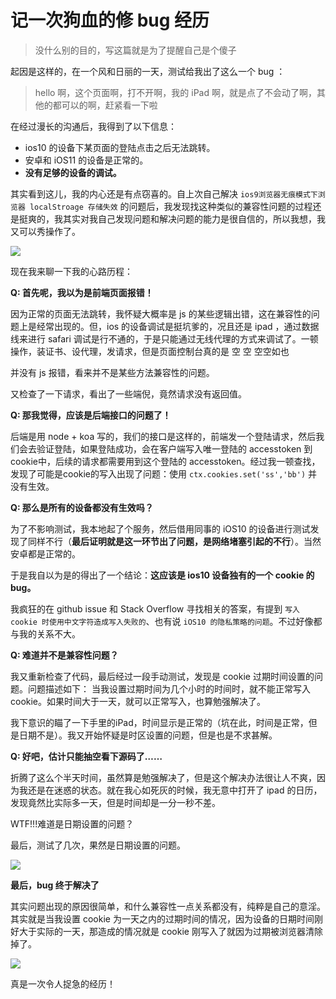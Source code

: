 # 记一次狗血的修 bug 经历

> 没什么别的目的，写这篇就是为了提醒自己是个傻子

起因是这样的，在一个风和日丽的一天，测试给我出了这么一个 bug ：

> hello 啊，这个页面啊，打不开啊，我的 iPad 啊，就是点了不会动了啊，其他的都可以的啊，赶紧看一下啦

在经过漫长的沟通后，我得到了以下信息：

* ios10 的设备下某页面的登陆点击之后无法跳转。
* 安卓和 iOS11 的设备是正常的。
* **没有足够的设备的调试。**

其实看到这儿，我的内心还是有点窃喜的。自上次自己解决 `ios9浏览器无痕模式下浏览器 localStroage 存储失效` 的问题后，我发现找这种类似的兼容性问题的过程还是挺爽的，我其实对我自己发现问题和解决问题的能力是很自信的，所以我想，我又可以秀操作了。

![](http://t1.baidu.com/it/u=695851676,4175920205&fm=20)

现在我来聊一下我的心路历程：

**Q: 首先呢，我以为是前端页面报错！**

因为正常的页面无法跳转，我怀疑大概率是 js 的某些逻辑出错，这在兼容性的问题上是经常出现的。但，ios 的设备调试是挺坑爹的，况且还是 ipad ，通过数据线来进行 safari 调试是行不通的，于是只能通过无线代理的方式来调试了。一顿操作，装证书、设代理，发请求，但是页面控制台真的是 空 空 空空如也

并没有 js 报错，看来并不是某些方法兼容性的问题。

又检查了一下请求，看出了一些端倪，竟然请求没有返回值。

**Q: 那我觉得，应该是后端接口的问题了！**

后端是用 node + koa 写的，我们的接口是这样的，前端发一个登陆请求，然后我们会去验证登陆，如果登陆成功，会在客户端写入唯一登陆的 accesstoken 到cookie中，后续的请求都需要用到这个登陆的 accesstoken。经过我一顿查找，发现了可能是cookie的写入出现了问题：使用 `ctx.cookies.set('ss','bb')` 并没有生效。

**Q: 那么是所有的设备都没有生效吗？**

为了不影响测试，我本地起了个服务，然后借用同事的 iOS10 的设备进行测试发现了同样不行（**最后证明就是这一环节出了问题，是网络堵塞引起的不行**）。当然安卓都是正常的。

于是我自以为是的得出了一个结论：**这应该是 ios10 设备独有的一个 cookie 的 bug。**

我疯狂的在 github issue 和 Stack Overflow 寻找相关的答案，有提到 `写入 cookie 时使用中文字符造成写入失败的`、也有说 `iOS10 的隐私策略的问题`。不过好像都与我的关系不大。

**Q: 难道并不是兼容性问题？**

我又重新检查了代码，最后经过一段手动测试，发现是 cookie 过期时间设置的问题。问题描述如下： 当我设置过期时间为几个小时的时间时，就不能正常写入 cookie。如果时间大于一天，就可以正常写入，也算勉强解决了。

我下意识的瞄了一下手里的iPad，时间显示是正常的（坑在此，时间是正常，但是日期不是）。我又开始怀疑是时区设置的问题，但是也是不求甚解。


**Q: 好吧，估计只能抽空看下源码了……**

折腾了这么个半天时间，虽然算是勉强解决了，但是这个解决办法很让人不爽，因为我还是在迷惑的状态。就在我心如死灰的时候，我无意中打开了 ipad 的日历，发现竟然比实际多一天，但是时间却是一分一秒不差。

WTF!!!难道是日期设置的问题？

最后，测试了几次，果然是日期设置的问题。

![](http://ws3.sinaimg.cn/large/9150e4e5ly1ffxpkw13rlj20hn0jfab8.jpg)

**最后，bug 终于解决了**

其实问题出现的原因很简单，和什么兼容性一点关系都没有，纯粹是自己的意淫。其实就是当我设置 cookie 为一天之内的过期时间的情况，因为设备的日期时间刚好大于实际的一天，那造成的情况就是 cookie 刚写入了就因为过期被浏览器清除掉了。


![](http://ws1.sinaimg.cn/large/9150e4e5ly1fjh9dobqr2j20hs0h140f.jpg)

真是一次令人捉急的经历！